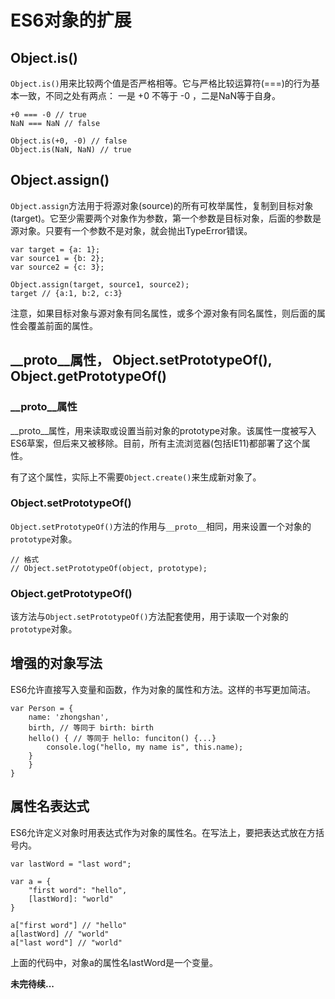 # ES6对象的扩展 #

## Object.is() ##

`Object.is()`用来比较两个值是否严格相等。它与严格比较运算符(===)的行为基本一致，不同之处有两点： 一是 +0 不等于 -0 ，二是NaN等于自身。

	+0 === -0 // true
	NaN === NaN // false

	Object.is(+0, -0) // false
	Object.is(NaN, NaN) // true


## Object.assign() ##

`Object.assign`方法用于将源对象(source)的所有可枚举属性，复制到目标对象(target)。它至少需要两个对象作为参数，第一个参数是目标对象，后面的参数是源对象。只要有一个参数不是对象，就会抛出TypeError错误。

	var target = {a: 1};
	var source1 = {b: 2};
	var source2 = {c: 3};

	Object.assign(target, source1, source2);
	target // {a:1, b:2, c:3}

注意，如果目标对象与源对象有同名属性，或多个源对象有同名属性，则后面的属性会覆盖前面的属性。

## __proto__属性， Object.setPrototypeOf(), Object.getPrototypeOf() ##

### __proto__属性 ###

__proto__属性，用来读取或设置当前对象的prototype对象。该属性一度被写入ES6草案，但后来又被移除。目前，所有主流浏览器(包括IE11)都部署了这个属性。

有了这个属性，实际上不需要`Object.create()`来生成新对象了。

### Object.setPrototypeOf() ###

`Object.setPrototypeOf()`方法的作用与`__proto__`相同，用来设置一个对象的`prototype`对象。

	// 格式
	// Object.setPrototypeOf(object, prototype);

### Object.getPrototypeOf() ###

该方法与`Object.setPrototypeOf()`方法配套使用，用于读取一个对象的`prototype`对象。

## 增强的对象写法 ##

ES6允许直接写入变量和函数，作为对象的属性和方法。这样的书写更加简洁。

	var Person = {
		name: 'zhongshan',
		birth, // 等同于 birth: birth
		hello() { // 等同于 hello: funciton() {...}
			console.log("hello, my name is", this.name);
		}
		}
	}

## 属性名表达式 ##

ES6允许定义对象时用表达式作为对象的属性名。在写法上，要把表达式放在方括号内。

	var lastWord = "last word";

	var a = {
		"first word": "hello",
		[lastWord]: "world"
	}

	a["first word"] // "hello"
	a[lastWord] // "world"
	a["last word"] // "world"

上面的代码中，对象a的属性名lastWord是一个变量。

**未完待续...**
